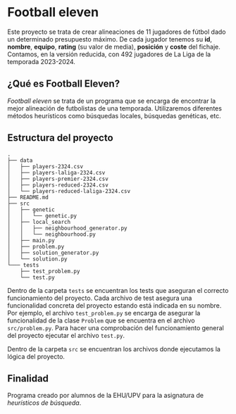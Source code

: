 ﻿# Football eleven

Este proyecto se trata de crear alineaciones de 11 jugadores de fútbol dado un determinado presupuesto máximo. De cada jugador tenemos su **id**, **nombre**, **equipo**, **rating** (su valor de media), **posición** y **coste** del fichaje. Contamos, en la versión reducida, con 492 jugadores de La Liga de la temporada 2023-2024.

## ¿Qué es Football Eleven?

*Football eleven* se trata de un programa que se encarga de encontrar la mejor alineación de futbolistas de una temporada. Utilizaremos diferentes métodos heurísticos como búsquedas locales, búsquedas genéticas, etc.

## Estructura del proyecto

```
.
├── data
│   ├── players-2324.csv
│   ├── players-laliga-2324.csv
│   ├── players-premier-2324.csv
│   ├── players-reduced-2324.csv
│   └── players-reduced-laliga-2324.csv
├── README.md
├── src
│   ├── genetic
│   │   └── genetic.py
│   ├── local_search
│   │   ├── neighbourhood_generator.py
│   │   └── neighbourhood.py
│   ├── main.py
│   ├── problem.py
│   ├── solution_generator.py
│   └── solution.py
└─── tests
    ├── test_problem.py
    └── test.py
```

Dentro de la carpeta `tests` se encuentran los tests que aseguran el correcto funcionamiento del proyecto. Cada archivo de test asegura una funcionalidad concreta del proyecto estando está indicada en su nombre. Por ejemplo, el archivo `test_problem.py` se encarga de asegurar la funcionalidad de la clase `Problem` que se encuentra en el archivo `src/problem.py`. Para hacer una comprobación del funcionamiento general del proyecto ejecutar el archivo `test.py`.

Dentro de la carpeta `src` se encuentran los archivos donde ejecutamos la lógica del proyecto. 

## Finalidad

Programa creado por alumnos de la EHU/UPV para la asignatura de *heurísticos de búsqueda*.
